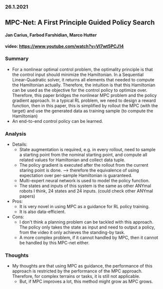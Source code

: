 ### 26.1.2021
## MPC-Net: A First Principle Guided Policy Search
#### Jan Carius, Farbod Farshidian, Marco Hutter
#### video: https://www.youtube.com/watch?v=VI7wt5PCJ14

### Summary
- For a nonlinear optimal control problem, the optimality principle is that the control input should minimize the Hamiltonian. In a Sequential Linear-Quadratic solver, it returns all elements that needed to compute the Hamiltonian actually. Therefore, the intuition is that this Hamiltonian can be used as the objective for the control policy to optimize over. Therefore, this paper bridges the nonlinear MPC problem and the policy gradient approach. In a typical RL problem, we need to design a reward function, then in this paper, this is simplified by rollout the MPC (with the target) and use the generated data as training sample (to compute the Hamiltonian)
- An end-to-end control policy can be learned.

### Analysis
- Details:
    - State augmentation is required, e.g. in every rollout, need to sample a starting point from the nominal starting point, and compute all related values for Hamiltonian and collect data tuple.
    - The policy gradient is executed after the rollout from the current staring point is done. --> therefore the equivalence of using expectation over per-sample Hamiltonian is guaranteed.
    - Multi-expert neural network is used to model the policy function.
    - The states and inputs of this system is the same as other ANYmal robots I think, 24 states and 24 inputs. (could check other ANYmal papers)
- Pros:
    - It is very novel in using MPC as a guidance for RL policy training. 
    - It is also data-efficient.
- Cons:
    - I don't think a planning problem can be tackled with this approach. The policy only takes the state as input and need to output a policy, from the video it only achieves the standing-by task. 
    - A more complex problem, if it cannot handled by MPC, then it cannot be handled by this MPC-net either.
### Thoughts
- My thoughts are that using MPC as guidance, the performance of this approach is restricted by the performance of the MPC approach. Therefore, for complex terrains or tasks, it is still not applicable.
    - But, if MPC improves a lot, this method might grow as MPC grows.